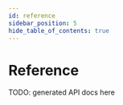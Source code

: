 ```yaml
---
id: reference
sidebar_position: 5
hide_table_of_contents: true
---
```


# Reference

TODO: generated API docs here
